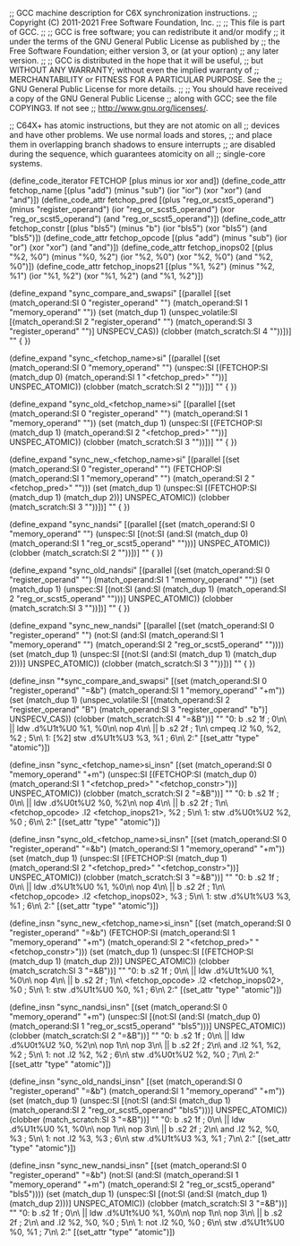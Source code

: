 ;; GCC machine description for C6X synchronization instructions.
;; Copyright (C) 2011-2021 Free Software Foundation, Inc.
;;
;; This file is part of GCC.
;;
;; GCC is free software; you can redistribute it and/or modify
;; it under the terms of the GNU General Public License as published by
;; the Free Software Foundation; either version 3, or (at your option)
;; any later version.
;;
;; GCC is distributed in the hope that it will be useful,
;; but WITHOUT ANY WARRANTY; without even the implied warranty of
;; MERCHANTABILITY or FITNESS FOR A PARTICULAR PURPOSE.  See the
;; GNU General Public License for more details.
;;
;; You should have received a copy of the GNU General Public License
;; along with GCC; see the file COPYING3.  If not see
;; <http://www.gnu.org/licenses/>.

;; C64X+ has atomic instructions, but they are not atomic on all
;; devices and have other problems.  We use normal loads and stores,
;; and place them in overlapping branch shadows to ensure interrupts
;; are disabled during the sequence, which guarantees atomicity on all
;; single-core systems.

(define_code_iterator FETCHOP [plus minus ior xor and])
(define_code_attr fetchop_name
  [(plus "add") (minus "sub") (ior "ior") (xor "xor") (and "and")])
(define_code_attr fetchop_pred
  [(plus "reg_or_scst5_operand") (minus "register_operand")
   (ior "reg_or_scst5_operand") (xor "reg_or_scst5_operand")
   (and "reg_or_scst5_operand")])
(define_code_attr fetchop_constr
  [(plus "bIs5") (minus "b") (ior "bIs5") (xor "bIs5") (and "bIs5")])
(define_code_attr fetchop_opcode
  [(plus "add") (minus "sub") (ior "or") (xor "xor") (and "and")])
(define_code_attr fetchop_inops02
  [(plus "%2, %0") (minus "%0, %2") (ior "%2, %0") (xor "%2, %0")
   (and "%2, %0")])
(define_code_attr fetchop_inops21
  [(plus "%1, %2") (minus "%2, %1") (ior "%1, %2") (xor "%1, %2")
   (and "%1, %2")])

(define_expand "sync_compare_and_swapsi"
  [(parallel
     [(set (match_operand:SI 0 "register_operand" "")
	   (match_operand:SI 1 "memory_operand" ""))
      (set (match_dup 1)
	   (unspec_volatile:SI
	     [(match_operand:SI 2 "register_operand" "")
	      (match_operand:SI 3 "register_operand" "")]
	     UNSPECV_CAS))
      (clobber (match_scratch:SI 4 ""))])]
  ""
{
})

(define_expand "sync_<fetchop_name>si"
  [(parallel
    [(set (match_operand:SI 0 "memory_operand" "")
	  (unspec:SI
	   [(FETCHOP:SI (match_dup 0)
			(match_operand:SI 1 "<fetchop_pred>" ""))]
	   UNSPEC_ATOMIC))
     (clobber (match_scratch:SI 2 ""))])]
  ""
{
})

(define_expand "sync_old_<fetchop_name>si"
  [(parallel
    [(set (match_operand:SI 0 "register_operand" "")
	  (match_operand:SI 1 "memory_operand" ""))
     (set (match_dup 1)
	  (unspec:SI
	   [(FETCHOP:SI (match_dup 1)
			(match_operand:SI 2 "<fetchop_pred>" ""))]
	   UNSPEC_ATOMIC))
     (clobber (match_scratch:SI 3 ""))])]
  ""
{
})

(define_expand "sync_new_<fetchop_name>si"
  [(parallel
    [(set (match_operand:SI 0 "register_operand" "")
	  (FETCHOP:SI (match_operand:SI 1 "memory_operand" "")
		      (match_operand:SI 2 "<fetchop_pred>" "")))
     (set (match_dup 1)
	  (unspec:SI [(FETCHOP:SI (match_dup 1) (match_dup 2))]
		     UNSPEC_ATOMIC))
     (clobber (match_scratch:SI 3 ""))])]
  ""
{
})

(define_expand "sync_nandsi"
  [(parallel
    [(set (match_operand:SI 0 "memory_operand" "")
	  (unspec:SI
	   [(not:SI (and:SI (match_dup 0)
			    (match_operand:SI 1 "reg_or_scst5_operand" "")))]
	   UNSPEC_ATOMIC))
     (clobber (match_scratch:SI 2 ""))])]
  ""
{
})

(define_expand "sync_old_nandsi"
  [(parallel
    [(set (match_operand:SI 0 "register_operand" "")
	  (match_operand:SI 1 "memory_operand" ""))
     (set (match_dup 1)
	  (unspec:SI
	   [(not:SI (and:SI (match_dup 1)
		    (match_operand:SI 2 "reg_or_scst5_operand" "")))]
	   UNSPEC_ATOMIC))
     (clobber (match_scratch:SI 3 ""))])]
  ""
{
})

(define_expand "sync_new_nandsi"
  [(parallel
    [(set (match_operand:SI 0 "register_operand" "")
	  (not:SI (and:SI (match_operand:SI 1 "memory_operand" "")
			  (match_operand:SI 2 "reg_or_scst5_operand" ""))))
     (set (match_dup 1)
	  (unspec:SI [(not:SI (and:SI (match_dup 1) (match_dup 2)))]
		     UNSPEC_ATOMIC))
     (clobber (match_scratch:SI 3 ""))])]
  ""
{
})

(define_insn "*sync_compare_and_swapsi"
  [(set (match_operand:SI 0 "register_operand" "=&b")
	(match_operand:SI 1 "memory_operand" "+m"))
   (set (match_dup 1)
	(unspec_volatile:SI
	  [(match_operand:SI 2 "register_operand" "B")
	   (match_operand:SI 3 "register_operand" "b")]
	  UNSPECV_CAS))
   (clobber (match_scratch:SI 4 "=&B"))]
  ""
  "0: b .s2 1f ; 0\n\\
   || ldw .d%U1t%U0 %1, %0\n\\
   nop 4\n\\
|| b .s2 2f ; 1\n\\
   cmpeq .l2 %0, %2, %2 ; 5\n\\
1: [%2] stw .d%U1t%U3 %3, %1 ; 6\n\\
2:"
  [(set_attr "type" "atomic")])

(define_insn "sync_<fetchop_name>si_insn"
  [(set (match_operand:SI 0 "memory_operand" "+m")
	(unspec:SI
	  [(FETCHOP:SI (match_dup 0)
	     (match_operand:SI 1 "<fetchop_pred>" "<fetchop_constr>"))]
	  UNSPEC_ATOMIC))
   (clobber (match_scratch:SI 2 "=&B"))]
  ""
  "0: b .s2 1f ; 0\n\\
|| ldw .d%U0t%U2 %0, %2\n\\
   nop 4\n\\
|| b .s2 2f ; 1\n\\
   <fetchop_opcode> .l2 <fetchop_inops21>, %2 ; 5\n\\
1: stw .d%U0t%U2 %2, %0 ; 6\n\\
2:"
  [(set_attr "type" "atomic")])

(define_insn "sync_old_<fetchop_name>si_insn"
  [(set (match_operand:SI 0 "register_operand" "=&b")
	(match_operand:SI 1 "memory_operand" "+m"))
   (set (match_dup 1)
	(unspec:SI
	  [(FETCHOP:SI (match_dup 1)
	     (match_operand:SI 2 "<fetchop_pred>" "<fetchop_constr>"))]
	  UNSPEC_ATOMIC))
   (clobber (match_scratch:SI 3 "=&B"))]
  ""
  "0: b .s2 1f ; 0\n\\
|| ldw .d%U1t%U0 %1, %0\n\\
   nop 4\n\\
|| b .s2 2f ; 1\n\\
   <fetchop_opcode> .l2 <fetchop_inops02>, %3 ; 5\n\\
1: stw .d%U1t%U3 %3, %1 ; 6\n\\
2:"
  [(set_attr "type" "atomic")])

(define_insn "sync_new_<fetchop_name>si_insn"
  [(set (match_operand:SI 0 "register_operand" "=&b")
	(FETCHOP:SI (match_operand:SI 1 "memory_operand" "+m")
	   (match_operand:SI 2 "<fetchop_pred>" "<fetchop_constr>")))
   (set (match_dup 1)
	(unspec:SI
	  [(FETCHOP:SI (match_dup 1)
		       (match_dup 2))]
	  UNSPEC_ATOMIC))
   (clobber (match_scratch:SI 3 "=&B"))]
  ""
  "0: b .s2 1f ; 0\n\\
|| ldw .d%U1t%U0 %1, %0\n\\
   nop 4\n\\
|| b .s2 2f ; 1\n\\
   <fetchop_opcode> .l2 <fetchop_inops02>, %0 ; 5\n\\
1: stw .d%U1t%U0 %0, %1 ; 6\n\\
2:"
  [(set_attr "type" "atomic")])

(define_insn "sync_nandsi_insn"
  [(set (match_operand:SI 0 "memory_operand" "+m")
	(unspec:SI
	  [(not:SI (and:SI (match_dup 0)
			   (match_operand:SI 1 "reg_or_scst5_operand" "bIs5")))]
	  UNSPEC_ATOMIC))
   (clobber (match_scratch:SI 2 "=&B"))]
  ""
  "0: b .s2 1f ; 0\n\\
|| ldw .d%U0t%U2 %0, %2\n\\
   nop 1\n\\
   nop 3\n\\
|| b .s2 2f ; 2\n\\
   and .l2 %1, %2, %2 ; 5\n\\
1: not .l2 %2, %2 ; 6\n\\
   stw .d%U0t%U2 %2, %0 ; 7\n\\
2:"
  [(set_attr "type" "atomic")])

(define_insn "sync_old_nandsi_insn"
  [(set (match_operand:SI 0 "register_operand" "=&b")
	(match_operand:SI 1 "memory_operand" "+m"))
   (set (match_dup 1)
	(unspec:SI
	  [(not:SI (and:SI (match_dup 1)
			   (match_operand:SI 2 "reg_or_scst5_operand" "bIs5")))]
	  UNSPEC_ATOMIC))
   (clobber (match_scratch:SI 3 "=&B"))]
  ""
  "0: b .s2 1f ; 0\n\\
|| ldw .d%U1t%U0 %1, %0\n\\
   nop 1\n\\
   nop 3\n\\
|| b .s2 2f ; 2\n\\
   and .l2 %2, %0, %3 ; 5\n\\
1: not .l2 %3, %3 ; 6\n\\
   stw .d%U1t%U3 %3, %1 ; 7\n\\
2:"
  [(set_attr "type" "atomic")])

(define_insn "sync_new_nandsi_insn"
  [(set (match_operand:SI 0 "register_operand" "=&b")
	(not:SI (and:SI (match_operand:SI 1 "memory_operand" "+m")
			(match_operand:SI 2 "reg_or_scst5_operand" "bIs5"))))
   (set (match_dup 1)
	(unspec:SI
	  [(not:SI (and:SI (match_dup 1) (match_dup 2)))]
	  UNSPEC_ATOMIC))
   (clobber (match_scratch:SI 3 "=&B"))]
  ""
  "0: b .s2 1f ; 0\n\\
|| ldw .d%U1t%U0 %1, %0\n\\
   nop 1\n\\
   nop 3\n\\
|| b .s2 2f ; 2\n\\
   and .l2 %2, %0, %0 ; 5\n\\
1: not .l2 %0, %0 ; 6\n\\
   stw .d%U1t%U0 %0, %1 ; 7\n\\
2:"
  [(set_attr "type" "atomic")])
